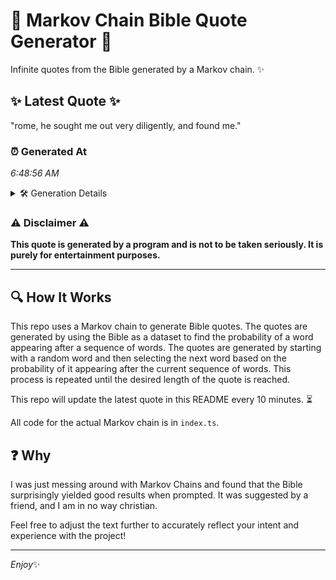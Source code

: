 # 📖 Markov Chain Bible Quote Generator 📖

Infinite quotes from the Bible generated by a Markov chain. ✨

## ✨ Latest Quote ✨
"rome, he sought me out very diligently, and found me."

### ⏰ Generated At
*6:48:56 AM*

<details>
    <summary>🛠️ Generation Details</summary>
    <p>
        <strong>🌱 Seed:</strong> rome,<br>
        <strong>🔄 Iterations:</strong> 9<br>
        <strong>📜 Context History:</strong><br>[ rome, ]: he<br>[ rome,, he ]: sought<br>[ rome,, he, sought ]: me<br>[ rome,, he, sought, me ]: out<br>[ rome,, he, sought, me, out ]: very<br>[ rome,, he, sought, me, out, very ]: diligently,<br>[ he, sought, me, out, very, diligently, ]: and<br>[ sought, me, out, very, diligently,, and ]: found<br>[ me, out, very, diligently,, and, found ]: me.<br>
    </p>
</details>

### ⚠️ Disclaimer ⚠️
**This quote is generated by a program and is not to be taken seriously. It is purely for entertainment purposes.**

---

## 🔍 How It Works

This repo uses a Markov chain to generate Bible quotes. The quotes are generated by using the Bible as a dataset to find the probability of a word appearing after a sequence of words. The quotes are generated by starting with a random word and then selecting the next word based on the probability of it appearing after the current sequence of words. This process is repeated until the desired length of the quote is reached.

This repo will update the latest quote in this README every 10 minutes. ⏳

All code for the actual Markov chain is in `index.ts`.

## ❓ Why

I was just messing around with Markov Chains and found that the Bible surprisingly yielded good results when prompted. 
It was suggested by a friend, and I am in no way christian.

Feel free to adjust the text further to accurately reflect your intent and experience with the project!

---

*Enjoy*✨

